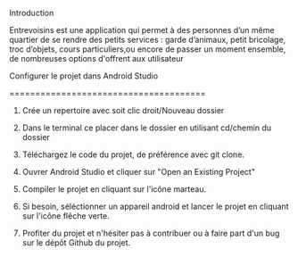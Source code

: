 Introduction

Entrevoisins est une application qui permet à des personnes d’un même quartier de se rendre des petits services : garde d’animaux, petit bricolage, troc d’objets, cours particuliers,ou encore de passer un moment ensemble, de nombreuses options d'offrent aux utilisateur 

Configurer le projet dans Android Studio

======================================

1. Crée un repertoire avec soit clic droit/Nouveau dossier 

2. Dans le terminal ce placer dans le dossier en utilisant cd/chemin du dossier

3. Téléchargez le code du projet, de préférence avec git clone.

4. Ouvrer Android Studio et cliquer sur "Open an Existing Project"

5. Compiler le projet en cliquant sur l'icône marteau.

6. Si besoin, séléctionner un appareil android et lancer le projet en cliquant sur l'icône flêche verte.

7. Profiter du projet et n'hésiter pas à contribuer ou à faire part d'un bug sur le dépôt Github du projet.

